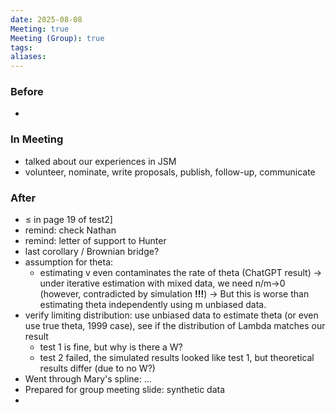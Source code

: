 ```yaml
---
date: 2025-08-08
Meeting: true
Meeting (Group): true
tags: 
aliases:
---
```


### Before
- 

### In Meeting
- talked about our experiences in JSM
- volunteer, nominate, write proposals, publish, follow-up, communicate

### After
- ≤ in page 19 of test2]
- remind: check Nathan
- remind: letter of support to Hunter
- last corollary / Brownian bridge?
- assumption for theta:
	- estimating v even contaminates the rate of theta (ChatGPT result) → under iterative estimation with mixed data, we need n/m→0 (however, contradicted by simulation **!!!**) → But this is worse than estimating theta independently using m unbiased data. 
- verify limiting distribution: use unbiased data to estimate theta (or even use true theta, 1999 case), see if the distribution of Lambda matches our result
	- test 1 is fine, but why is there a W?
	- test 2 failed, the simulated results looked like test 1, but theoretical results differ (due to no W?)
- Went through Mary's spline: ...
- Prepared for group meeting slide: synthetic data
- 